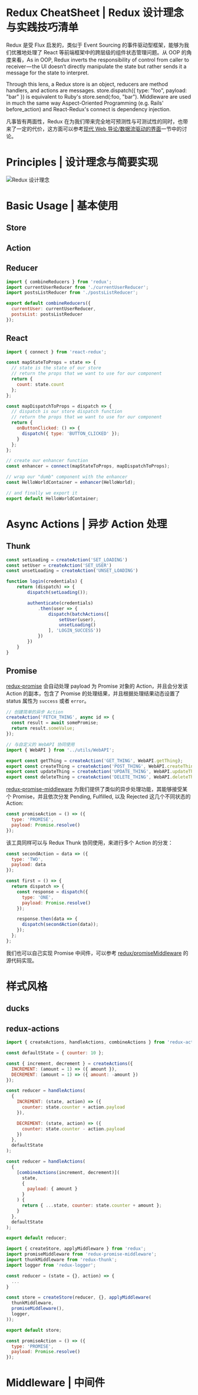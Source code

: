 # Redux CheatSheet | Redux 设计理念与实践技巧清单

Redux 是受 Flux 启发的，类似于 Event Sourcing 的事件驱动型框架，能够为我们优雅地处理了 React 等前端框架中的跨层级的组件状态管理问题。从 OOP 的角度来看，As in OOP, Redux inverts the responsibility of control from caller to receiver — the UI doesn’t directly manipulate the state but rather sends it a message for the state to interpret.

Through this lens, a Redux store is an object, reducers are method handlers, and actions are messages. store.dispatch({ type: "foo", payload: "bar" }) is equivalent to Ruby's store.send(:foo, "bar"). Middleware are used in much the same way Aspect-Oriented Programming (e.g. Rails' before_action) and React-Redux's connect is dependency injection.

凡事皆有两面性，Redux 在为我们带来完全地可预测性与可测试性的同时，也带来了一定的代价，这方面可以参考[现代 Web 导论/数据流驱动的界面]()一节中的讨论。

# Principles | 设计理念与简要实现

![Redux 设计理念](https://user-images.githubusercontent.com/5803001/39965487-55f864c2-56cc-11e8-82c8-c9d00a6ae2fa.png)

# Basic Usage | 基本使用

## Store

## Action

## Reducer

```js
import { combineReducers } from 'redux';
import currentUserReducer from './currentUserReducer';
import postsListReducer from './postsListReducer';

export default combineReducers({
  currentUser: currentUserReducer,
  postsList: postsListReducer
});
```

## React

```js
import { connect } from 'react-redux';

const mapStateToProps = state => {
  // state is the state of our store
  // return the props that we want to use for our component
  return {
    count: state.count
  };
};

const mapDispatchToProps = dispatch => {
  // dispatch is our store dispatch function
  // return the props that we want to use for our component
  return {
    onButtonClicked: () => {
      dispatch({ type: 'BUTTON_CLICKED' });
    }
  };
};

// create our enhancer function
const enhancer = connect(mapStateToProps, mapDispatchToProps);

// wrap our "dumb" component with the enhancer
const HelloWorldContainer = enhancer(HelloWorld);

// and finally we export it
export default HelloWorldContainer;
```

# Async Actions | 异步 Action 处理

## Thunk

```js
const setLoading = createAction('SET_LOADING')
const setUser = createAction('SET_USER')
const unsetLoading = createAction('UNSET_LOADING')

function login(credentials) {
	return (dispatch) => {
		dispatch(setLoading());

		authenticate(credentials)
			.then(user => {
				dispatch(batchActions([
					setUser(user),
					unsetLoading()
				], 'LOGIN_SUCCESS'))
			})
		})
	}
}
```

## Promise

[redux-promise](https://github.com/redux-utilities/redux-promise) 会自动处理 payload 为 Promise 对象的 Action，并且会分发该 Action 的副本，包含了 Promise 的处理结果，并且根据处理结果动态设置了 status 属性为 `success` 或者 `error`。

```js
// 创建简单的异步 Action
createAction('FETCH_THING', async id => {
  const result = await somePromise;
  return result.someValue;
});

// 与自定义的 WebAPI 协同使用
import { WebAPI } from '../utils/WebAPI';

export const getThing = createAction('GET_THING', WebAPI.getThing);
export const createThing = createAction('POST_THING', WebAPI.createThing);
export const updateThing = createAction('UPDATE_THING', WebAPI.updateThing);
export const deleteThing = createAction('DELETE_THING', WebAPI.deleteThing);
```

[redux-promise-middleware](https://github.com/pburtchaell/redux-promise-middleware) 为我们提供了类似的异步处理功能，其能够接受某个 Promise，并且依次分发 Pending, Fulfilled, 以及 Rejected 这几个不同状态的 Action:

```js
const promiseAction = () => ({
  type: 'PROMISE',
  payload: Promise.resolve()
});
```

该工具同样可以与 Redux Thunk 协同使用，来进行多个 Action 的分发：

```js
const secondAction = data => ({
  type: 'TWO',
  payload: data
});

const first = () => {
  return dispatch => {
    const response = dispatch({
      type: 'ONE',
      payload: Promise.resolve()
    });

    response.then(data => {
      dispatch(secondAction(data));
    });
  };
};
```

我们也可以自己实现 Promise 中间件，可以参考 [redux/promiseMiddleware](https://github.com/wxyyxc1992/coding-snippets/tree/master/web/redux) 的源代码实现。

# 样式风格

## ducks

## redux-actions

```js
import { createActions, handleActions, combineActions } from 'redux-actions';

const defaultState = { counter: 10 };

const { increment, decrement } = createActions({
  INCREMENT: (amount = 1) => ({ amount }),
  DECREMENT: (amount = 1) => ({ amount: -amount })
});

const reducer = handleActions(
  {
    INCREMENT: (state, action) => ({
      counter: state.counter + action.payload
    }),

    DECREMENT: (state, action) => ({
      counter: state.counter - action.payload
    })
  },
  defaultState
);

const reducer = handleActions(
  {
    [combineActions(increment, decrement)](
      state,
      {
        payload: { amount }
      }
    ) {
      return { ...state, counter: state.counter + amount };
    }
  },
  defaultState
);

export default reducer;
```

```js
import { createStore, applyMiddleware } from 'redux';
import promiseMiddleware from 'redux-promise-middleware';
import thunkMiddleware from 'redux-thunk';
import logger from 'redux-logger';

const reducer = (state = {}, action) => {
  ...
}

const store = createStore(reducer, {}, applyMiddleware(
  thunkMiddleware,
  promiseMiddleware(),
  logger,
));

export default store;
```

```js
const promiseAction = () => ({
  type: 'PROMISE',
  payload: Promise.resolve()
});
```

# Middleware | 中间件
